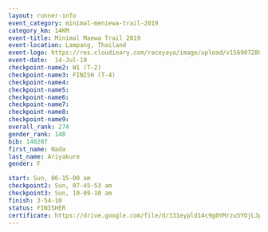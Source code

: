 ```yaml
---
layout: runner-info 
event_category: minimal-meniewa-trail-2019 
category_km: 14KM 
event-title: Minimal Maewa Trail 2019 
event-location: Lampang, Thailand 
event-logo: https://res.cloudinary.com/raceyaya/image/upload/v1569072805/logo/minimal-trail_ktnvsp.jpg 
event-date:  14-Jul-19 
checkpoint-name2: W1 (T-2) 
checkpoint-name3: FINISH (T-4) 
checkpoint-name4: 
checkpoint-name5: 
checkpoint-name6: 
checkpoint-name7: 
checkpoint-name8: 
checkpoint-name9: 
overall_rank: 274
gender_rank: 148
bib: 140207
first_name: Nada
last_name: Ariyakure
gender: F

start: Sun, 06-15-00 am
checkpoint2: Sun, 07-45-53 am
checkpoint3: Sun, 10-09-10 am
finish: 3-54-10
status: FINISHER
certificate: https://drive.google.com/file/d/131eypld14c9g0YMrzu5YOjLJp-bPJIJO/view?usp=sharing
---
```

